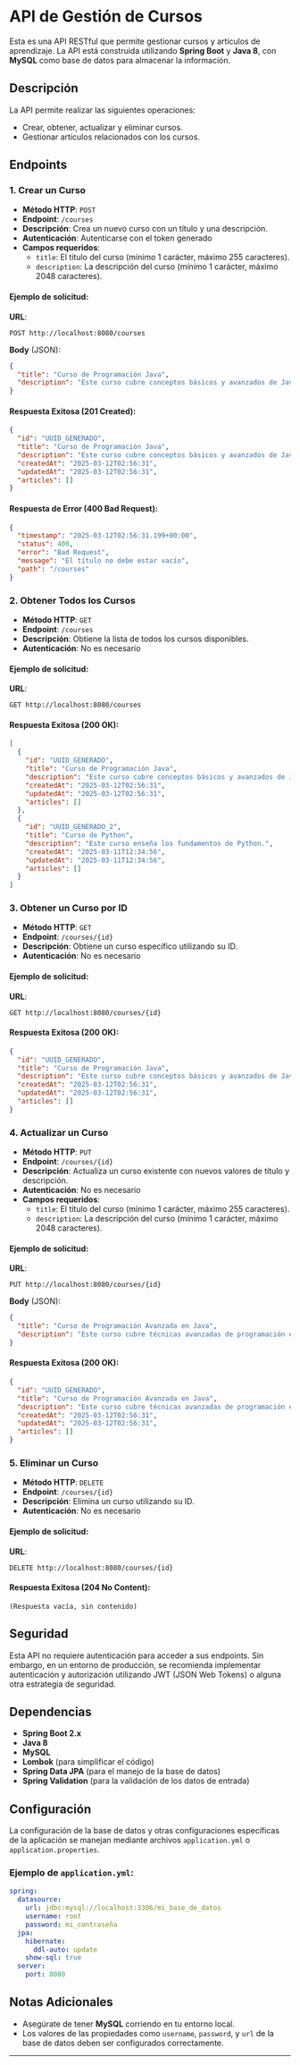 # API de Gestión de Cursos

Esta es una API RESTful que permite gestionar cursos y artículos de aprendizaje. La API está construida utilizando **Spring Boot** y **Java 8**, con **MySQL** como base de datos para almacenar la información.

## Descripción

La API permite realizar las siguientes operaciones:
- Crear, obtener, actualizar y eliminar cursos.
- Gestionar artículos relacionados con los cursos.

## Endpoints

### 1. Crear un Curso

- **Método HTTP**: `POST`
- **Endpoint**: `/courses`
- **Descripción**: Crea un nuevo curso con un título y una descripción.
- **Autenticación**: Autenticarse con el token generado
- **Campos requeridos**:
  - `title`: El título del curso (mínimo 1 carácter, máximo 255 caracteres).
  - `description`: La descripción del curso (mínimo 1 carácter, máximo 2048 caracteres).

#### Ejemplo de solicitud:

**URL**: 
```
POST http://localhost:8080/courses
```

**Body** (JSON):
```json
{
  "title": "Curso de Programación Java",
  "description": "Este curso cubre conceptos básicos y avanzados de Java."
}
```

#### Respuesta Exitosa (201 Created):

```json
{
  "id": "UUID_GENERADO",
  "title": "Curso de Programación Java",
  "description": "Este curso cubre conceptos básicos y avanzados de Java.",
  "createdAt": "2025-03-12T02:56:31",
  "updatedAt": "2025-03-12T02:56:31",
  "articles": []
}
```

#### Respuesta de Error (400 Bad Request):

```json
{
  "timestamp": "2025-03-12T02:56:31.199+00:00",
  "status": 400,
  "error": "Bad Request",
  "message": "El título no debe estar vacío",
  "path": "/courses"
}
```

### 2. Obtener Todos los Cursos

- **Método HTTP**: `GET`
- **Endpoint**: `/courses`
- **Descripción**: Obtiene la lista de todos los cursos disponibles.
- **Autenticación**: No es necesario

#### Ejemplo de solicitud:

**URL**:
```
GET http://localhost:8080/courses
```

#### Respuesta Exitosa (200 OK):

```json
[
  {
    "id": "UUID_GENERADO",
    "title": "Curso de Programación Java",
    "description": "Este curso cubre conceptos básicos y avanzados de Java.",
    "createdAt": "2025-03-12T02:56:31",
    "updatedAt": "2025-03-12T02:56:31",
    "articles": []
  },
  {
    "id": "UUID_GENERADO_2",
    "title": "Curso de Python",
    "description": "Este curso enseña los fundamentos de Python.",
    "createdAt": "2025-03-11T12:34:56",
    "updatedAt": "2025-03-11T12:34:56",
    "articles": []
  }
]
```

### 3. Obtener un Curso por ID

- **Método HTTP**: `GET`
- **Endpoint**: `/courses/{id}`
- **Descripción**: Obtiene un curso específico utilizando su ID.
- **Autenticación**: No es necesario

#### Ejemplo de solicitud:

**URL**:
```
GET http://localhost:8080/courses/{id}
```

#### Respuesta Exitosa (200 OK):

```json
{
  "id": "UUID_GENERADO",
  "title": "Curso de Programación Java",
  "description": "Este curso cubre conceptos básicos y avanzados de Java.",
  "createdAt": "2025-03-12T02:56:31",
  "updatedAt": "2025-03-12T02:56:31",
  "articles": []
}
```

### 4. Actualizar un Curso

- **Método HTTP**: `PUT`
- **Endpoint**: `/courses/{id}`
- **Descripción**: Actualiza un curso existente con nuevos valores de título y descripción.
- **Autenticación**: No es necesario
- **Campos requeridos**:
  - `title`: El título del curso (mínimo 1 carácter, máximo 255 caracteres).
  - `description`: La descripción del curso (mínimo 1 carácter, máximo 2048 caracteres).

#### Ejemplo de solicitud:

**URL**:
```
PUT http://localhost:8080/courses/{id}
```

**Body** (JSON):
```json
{
  "title": "Curso de Programación Avanzada en Java",
  "description": "Este curso cubre técnicas avanzadas de programación en Java."
}
```

#### Respuesta Exitosa (200 OK):

```json
{
  "id": "UUID_GENERADO",
  "title": "Curso de Programación Avanzada en Java",
  "description": "Este curso cubre técnicas avanzadas de programación en Java.",
  "createdAt": "2025-03-12T02:56:31",
  "updatedAt": "2025-03-12T02:56:31",
  "articles": []
}
```

### 5. Eliminar un Curso

- **Método HTTP**: `DELETE`
- **Endpoint**: `/courses/{id}`
- **Descripción**: Elimina un curso utilizando su ID.
- **Autenticación**: No es necesario

#### Ejemplo de solicitud:

**URL**:
```
DELETE http://localhost:8080/courses/{id}
```

#### Respuesta Exitosa (204 No Content):
```
(Respuesta vacía, sin contenido)
```

## Seguridad

Esta API no requiere autenticación para acceder a sus endpoints. Sin embargo, en un entorno de producción, se recomienda implementar autenticación y autorización utilizando JWT (JSON Web Tokens) o alguna otra estrategia de seguridad.

## Dependencias

- **Spring Boot 2.x**
- **Java 8**
- **MySQL**
- **Lombok** (para simplificar el código)
- **Spring Data JPA** (para el manejo de la base de datos)
- **Spring Validation** (para la validación de los datos de entrada)
  
## Configuración

La configuración de la base de datos y otras configuraciones específicas de la aplicación se manejan mediante archivos `application.yml` o `application.properties`.

### Ejemplo de `application.yml`:
```yaml
spring:
  datasource:
    url: jdbc:mysql://localhost:3306/mi_base_de_datos
    username: root
    password: mi_contraseña
  jpa:
    hibernate:
      ddl-auto: update
    show-sql: true
  server:
    port: 8080
```

## Notas Adicionales

- Asegúrate de tener **MySQL** corriendo en tu entorno local.
- Los valores de las propiedades como `username`, `password`, y `url` de la base de datos deben ser configurados correctamente.
  
---
